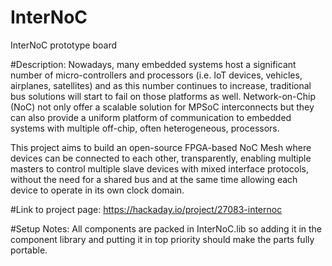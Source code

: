 # InterNoC
InterNoC prototype board

#Description:
Nowadays, many embedded systems host a significant number of micro-controllers and processors (i.e. IoT devices, vehicles, airplanes, satellites) and as this number continues to increase, traditional bus solutions will start to fail on those platforms as well. Network-on-Chip (NoC) not only offer a scalable solution for MPSoC interconnects but they can also provide a uniform platform of communication to embedded systems with multiple off-chip, often heterogeneous, processors. 

This project aims to build an open-source FPGA-based NoC Mesh where devices can be connected to each other, transparently, enabling multiple masters to control multiple slave devices with mixed interface protocols, without the need for a shared bus and at the same time allowing each device to operate in its own clock domain.

#Link to project page:
https://hackaday.io/project/27083-internoc


#Setup Notes:
All components are packed in InterNoC.lib so adding it in the component library and putting it in top priority should make the parts fully portable.
